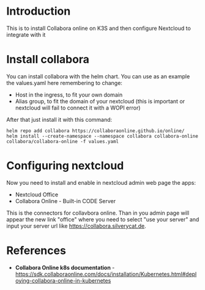 # Introduction
This is to install Collabora online on K3S and then configure Nextcloud to integrate with it

# Install collabora

You can install collabora with the helm chart. You can use as an example the values.yaml here remembering to change:
* Host in the ingress, to fit your own domain
* Alias group, to fit the domain of your nextcloud (this is important or nextcloud will fail to connect it with a WOPI error)

After that just install it with this command:

```
helm repo add collabora https://collaboraonline.github.io/online/
helm install --create-namespace --namespace collabora collabora-online collabora/collabora-online -f values.yaml
```

# Configuring nextcloud

Now you need to install and enable in nextcloud admin web page the apps:
* Nextcloud Office
* Collabora Online - Built-in CODE Server

This is the connectors for collavbora online. Than in you admin page will appear the new link "office" where you need to select "use your server" and input your server url like https://collabora.silverycat.de.

# References
* **Collabora Online k8s documentation** - https://sdk.collaboraonline.com/docs/installation/Kubernetes.html#deploying-collabora-online-in-kubernetes
